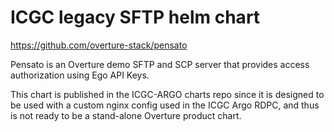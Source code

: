 # ICGC legacy SFTP helm chart

https://github.com/overture-stack/pensato

Pensato is an Overture demo SFTP and SCP server that provides access authorization using Ego API Keys.

This chart is published in the ICGC-ARGO charts repo since it is designed to be used with a custom nginx config used in the ICGC Argo RDPC, and thus is not ready to be a stand-alone Overture product chart.
